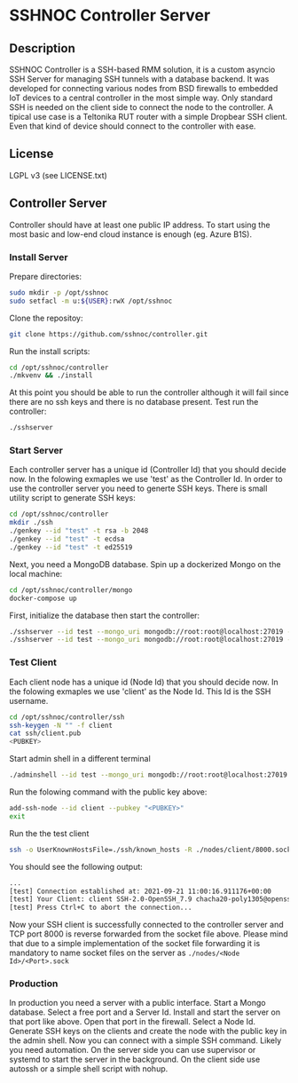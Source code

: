 # SSHNOC Controller Server

## Description
SSHNOC Controller is a SSH-based RMM solution, it is a custom asyncio SSH Server for managing SSH tunnels with a database backend. It was developed for connecting various nodes from BSD firewalls to embedded IoT devices to a central controller in the most simple way. Only standard SSH is needed on the client side to connect the node to the controller. A tipical use case is a Teltonika RUT router with a simple Dropbear SSH client. Even that kind of device should connect to the controller with ease.

## License
LGPL v3 (see LICENSE.txt)

## Controller Server
Controller should have at least one public IP address. To start using the most basic and low-end cloud instance is enough (eg. Azure B1S).

### Install Server
Prepare directories:
```bash
sudo mkdir -p /opt/sshnoc
sudo setfacl -m u:${USER}:rwX /opt/sshnoc
```

Clone the repositoy:
```bash
git clone https://github.com/sshnoc/controller.git
```

Run the install scripts:
```bash
cd /opt/sshnoc/controller
./mkvenv && ./install
```

At this point you should be able to run the controller although it will fail since there are no ssh keys and there is no database present. Test run the controller:
```bash
./sshserver
```

### Start Server
Each controller server has a unique id (Controller Id) that you should decide now. In the folowing exmaples we use 'test' as the Controller Id. In order to use the controller server you need to generte SSH keys. There is small utility script to generate SSH keys:

```bash
cd /opt/sshnoc/controller
mkdir ./ssh
./genkey --id "test" -t rsa -b 2048
./genkey --id "test" -t ecdsa
./genkey --id "test" -t ed25519
```

Next, you need a MongoDB database. Spin up a dockerized Mongo on the local machine:

```bash
cd /opt/sshnoc/controller/mongo
docker-compose up
```

First, initialize the database then start the controller:
```bash
./sshserver --id test --mongo_uri mongodb://root:root@localhost:27019 --mongo_db sshnoc --init_db
./sshserver --id test --mongo_uri mongodb://root:root@localhost:27019 --mongo_db sshnoc --debug --ssh_port 2322 --http_admin_port 2380
```

### Test Client
Each client node has a unique id (Node Id) that you should decide now. In the folowing exmaples we use 'client' as the Node Id. This Id is the SSH username.

```bash
cd /opt/sshnoc/controller/ssh
ssh-keygen -N "" -f client
cat ssh/client.pub
<PUBKEY>
```

Start admin shell in a different terminal
```bash
./adminshell --id test --mongo_uri mongodb://root:root@localhost:27019 --mongo_db sshnoc 
```

Run the folowing command with the public key above:
```bash
add-ssh-node --id client --pubkey "<PUBKEY>"
exit
```

Run the the test client
```bash
ssh -o UserKnownHostsFile=./ssh/known_hosts -R ./nodes/client/8000.sock:localhost:8000 -i ./ssh/client -p 2322 client@localhost
```

You should see the following output:
```bash
...
[test] Connection established at: 2021-09-21 11:00:16.911176+00:00
[test] Your Client: client SSH-2.0-OpenSSH_7.9 chacha20-poly1305@openssh.com chacha20-poly1305@openssh.com
[test] Press Ctrl+C to abort the connection...
```

Now your SSH client is successfully connected to the controller server and TCP port 8000 is reverse forwarded from the socket file above. Please mind that due to a simple implementation of the socket file forwarding it is mandatory to name socket files on the server as `./nodes/<Node Id>/<Port>.sock`

### Production
In production you need a server with a public interface. Start a Mongo database. Select a free port and a Server Id. Install and start the server on that port like above. Open that port in the firewall. Select a Node Id. Generate SSH keys on the clients and create the node with the public key in the admin shell. Now you can connect with a simple SSH command. Likely you need automation. On the server side you can use supervisor or systemd to start the server in the background. On the client side use autossh or a simple shell script with nohup.
